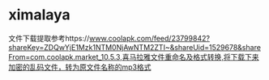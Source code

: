 # ximalaya

文件下载提取参考https://www.coolapk.com/feed/23799842?shareKey=ZDQwYjE1Mzk1NTM0NjAwNTM2ZTI~&shareUid=1529678&shareFrom=com.coolapk.market_10.5.3,喜马拉雅文件重命名及格式转换,将下载下来加密的乱码文件，转为原文件名称的mp3格式